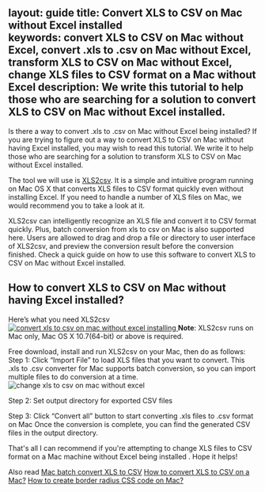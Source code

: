
layout: guide
title: Convert XLS to CSV on Mac without Excel installed  
keywords: convert XLS to CSV on Mac without Excel, convert .xls to .csv on Mac without Excel, transform XLS to CSV on Mac without Excel, change XLS files to CSV format on a Mac without Excel
description: We write this tutorial to help those who are searching for a solution to convert XLS to CSV on Mac without Excel installed.  
---

Is there a way to convert .xls to .csv on Mac without Excel being installed? If you are trying to figure out a way to convert XLS to CSV on Mac without having Excel installed, you may wish to read this tutorial. We write it to help those who are searching for a solution to transform XLS to CSV on Mac without Excel installed.

The tool we will use is <a href="https://gmagon.com/products/store/xls2csv/" target="_blank" rel="nofollow me noopener noreferrer" >XLS2csv</a>. It is a simple and intuitive program running on Mac OS X that converts XLS files to CSV format quickly even without installing Excel. If you need to handle a number of XLS files on Mac, we would recommend you to take a look at it.

XLS2csv can intelligently recognize an XLS file and convert it to CSV format quickly. Plus, batch conversion from xls to csv on Mac is also supported here. Users are allowed to drag and drop a file or directory to user interface of XLS2csv, and preview the conversion result before the conversion finished. Check a quick guide on how to use this software to convert XLS to CSV on Mac without Excel installed.
<h2>How to convert XLS to CSV on Mac without having Excel installed?</h2>
Here’s what you need
XLS2csv
<a href="https://gmagon.com/products/store/xls2csv/" target="_blank" rel="nofollow me noopener noreferrer" > <img src="https://gmagon.com/asset/images/free-download.png" alt="convert xls to csv on mac without excel installing" /> </a>
<strong>Note</strong>: XLS2csv runs on Mac only, Mac OS X 10.7(64-bit) or above is required.

Free download, install and run XLS2csv on your Mac, then do as follows:
Step 1: Click “Import File” to load XLS files that you want to convert. This .xls to .csv converter for Mac supports batch conversion, so you can import multiple files to do conversion at a time.
<img src="https://gmagon.com/products/store/xls2csv/images/screens/xls2csv.png" alt="change xls to csv on mac without excel" />

Step 2: Set output directory for exported CSV files

Step 3: Click “Convert all” button to start converting .xls files to .csv format on Mac
Once the conversion is complete, you can find the generated CSV files in the output directory.

That's all I can recommend if you're attempting to change XLS files to CSV format on a Mac machine without Excel being installed . Hope it helps!

Also read
<a href="https://gmagon.com/guide/mac-batch-convert-xls-to-csv.html" target="_blank" rel="nofollow me noopener noreferrer" >Mac batch convert XLS to CSV</a>
<a href="https://gmagon.com/guide/convert-xls-to-csv-on-mac.html" target="_blank" rel="nofollow me noopener noreferrer" >How to convert XLS to CSV on a Mac?</a>
<a href="https://gmagon.com/guide/create-border-radius-css-mac.html" target="_blank" rel="nofollow me noopener noreferrer" >How to create border radius CSS code on Mac?</a>